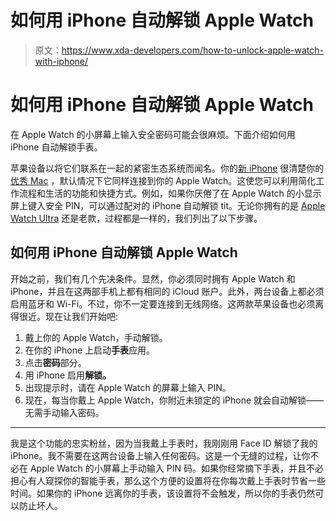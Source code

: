 # 如何用 iPhone 自动解锁 Apple Watch

> 原文：<https://www.xda-developers.com/how-to-unlock-apple-watch-with-iphone/>

# 如何用 iPhone 自动解锁 Apple Watch

在 Apple Watch 的小屏幕上输入安全密码可能会很麻烦。下面介绍如何用 iPhone 自动解锁手表。

苹果设备以将它们联系在一起的紧密生态系统而闻名。你的[新 iPhone](http://www.xda-developers.com/best-iphone) 很清楚你的[优秀 Mac](http://www.xda-developers.com/best-macs) ，默认情况下它同样连接到你的 Apple Watch。这使您可以利用简化工作流程和生活的功能和快捷方式。例如，如果你厌倦了在 Apple Watch 的小显示屏上键入安全 PIN，可以通过配对的 iPhone 自动解锁 tit。无论你拥有的是 [Apple Watch Ultra](http://www.xda-developers.com/apple-watch-ultra-review) 还是老款，过程都是一样的，我们列出了以下步骤。

## 如何用 iPhone 自动解锁 Apple Watch

开始之前，我们有几个先决条件。显然，你必须同时拥有 Apple Watch 和 iPhone，并且在这两部手机上都有相同的 iCloud 账户。此外，两台设备上都必须启用蓝牙和 Wi-Fi。不过，你不一定要连接到无线网络。这两款苹果设备也必须离得很近。现在让我们开始吧:

1.  戴上你的 Apple Watch，手动解锁。
2.  在你的 iPhone 上启动**手表**应用。
3.  点击**密码**部分。
4.  用 iPhone 启用**解锁。**
5.  出现提示时，请在 Apple Watch 的屏幕上输入 PIN。
6.  现在，每当你戴上 Apple Watch，你附近未锁定的 iPhone 就会自动解锁——无需手动输入密码。

* * *

我是这个功能的忠实粉丝，因为当我戴上手表时，我刚刚用 Face ID 解锁了我的 iPhone。我不需要在这两台设备上输入任何密码。这是一个无缝的过程，让你不必在 Apple Watch 的小屏幕上手动输入 PIN 码。如果你经常摘下手表，并且不必担心有人窥探你的智能手表，那么这个方便的设置将在你每次戴上手表时节省一些时间。如果你的 iPhone 远离你的手表，该设置将不会触发，所以你的手表仍然可以防止坏人。